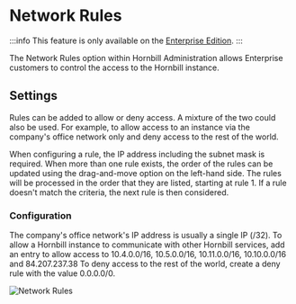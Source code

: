 # Network Rules

:::info
This feature is only available on the [Enterprise Edition](/esp-fundamentals/about/hornbill-editions#enterprise-edition-architecture).
:::

The Network Rules option within Hornbill Administration allows Enterprise customers to control the access to the Hornbill instance.

## Settings
Rules can be added to allow or deny access. A mixture of the two could also be used. For example, to allow access to an instance via the company's office network only and deny access to the rest of the world.

When configuring a rule, the IP address including the subnet mask is required. When more than one rule exists, the order of the rules can be updated using the drag-and-move option on the left-hand side. The rules will be processed in the order that they are listed, starting at rule 1. If a rule doesn't match the criteria, the next rule is then considered.

### Configuration
The company's office network's IP address is usually a single IP (/32).
To allow a Hornbill instance to communicate with other Hornbill services, add an entry to allow access to 10.4.0.0/16, 10.5.0.0/16, 10.11.0.0/16, 10.10.0.0/16 and 84.207.237.38
To deny access to the rest of the world, create a deny rule with the value 0.0.0.0/0.

![Network Rules](/_books/esp-config/security/images/network-rules.png)